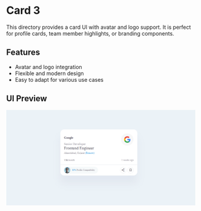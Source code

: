 # Card 3

This directory provides a card UI with avatar and logo support. It is perfect for profile cards, team member highlights, or branding components.

## Features
- Avatar and logo integration
- Flexible and modern design
- Easy to adapt for various use cases

## UI Preview

![UI Preview](UI.png)
